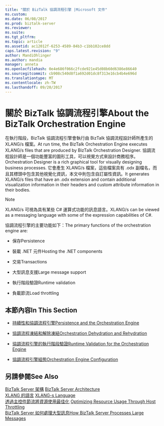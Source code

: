 ```yaml
---
title: "關於 BizTalk 協調流程引擎 |Microsoft 文件"
ms.custom: 
ms.date: 06/08/2017
ms.prod: biztalk-server
ms.reviewer: 
ms.suite: 
ms.tgt_pltfrm: 
ms.topic: article
ms.assetid: ac12012f-6253-4589-84b3-c1bb102ce8dd
caps.latest.revision: "9"
author: MandiOhlinger
ms.author: mandia
manager: anneta
ms.openlocfilehash: 0e4e686f066c2fcde921e45d08b60d6386e86640
ms.sourcegitcommit: cb908c540d8f1a692d01dc8f313e16cb4b4e696d
ms.translationtype: MT
ms.contentlocale: zh-TW
ms.lasthandoff: 09/20/2017
---
```

# <a name="about-the-biztalk-orchestration-engine"></a><span data-ttu-id="70ff9-102">關於 BizTalk 協調流程引擎</span><span class="sxs-lookup"><span data-stu-id="70ff9-102">About the BizTalk Orchestration Engine</span></span>
<span data-ttu-id="70ff9-103">在執行階段，BizTalk 協調流程引擎會執行由 BizTalk 協調流程設計師所產生的 XLANG/s 檔案。</span><span class="sxs-lookup"><span data-stu-id="70ff9-103">At run time, the BizTalk Orchestration Engine executes XLANG/s files that are produced by BizTalk Orchestration Designer.</span></span> <span data-ttu-id="70ff9-104">協調流程設計師是一個功能豐富的圖形工具，可以視覺方式來設計商務程序。</span><span class="sxs-lookup"><span data-stu-id="70ff9-104">Orchestration Designer is a rich graphical tool for visually designing business processes.</span></span> <span data-ttu-id="70ff9-105">它會產生 XLANG/s 檔案，這些檔案具有 .odx 副檔名，而且其標頭中包含其他視覺化資訊，本文中則包含自訂屬性資訊。</span><span class="sxs-lookup"><span data-stu-id="70ff9-105">It generates XLANG/s files that have an .odx extension and contain additional visualization information in their headers and custom attribute information in their bodies.</span></span>  
  
> [!NOTE]
>  <span data-ttu-id="70ff9-106">XLANG/s 可視為具有某些 C# 運算式功能的訊息語言。</span><span class="sxs-lookup"><span data-stu-id="70ff9-106">XLANG/s can be viewed as a messaging language with some of the expression capabilities of C#.</span></span>  
  
 <span data-ttu-id="70ff9-107">協調流程引擎的主要功能如下：</span><span class="sxs-lookup"><span data-stu-id="70ff9-107">The primary functions of the orchestration engine are:</span></span>  
  
-   <span data-ttu-id="70ff9-108">保存</span><span class="sxs-lookup"><span data-stu-id="70ff9-108">Persistence</span></span>  
  
-   <span data-ttu-id="70ff9-109">裝載 .NET 元件</span><span class="sxs-lookup"><span data-stu-id="70ff9-109">Hosting the .NET components</span></span>  
  
-   <span data-ttu-id="70ff9-110">交易</span><span class="sxs-lookup"><span data-stu-id="70ff9-110">Transactions</span></span>  
  
-   <span data-ttu-id="70ff9-111">大型訊息支援</span><span class="sxs-lookup"><span data-stu-id="70ff9-111">Large message support</span></span>  
  
-   <span data-ttu-id="70ff9-112">執行階段驗證</span><span class="sxs-lookup"><span data-stu-id="70ff9-112">Runtime validation</span></span>  
  
-   <span data-ttu-id="70ff9-113">負載節流</span><span class="sxs-lookup"><span data-stu-id="70ff9-113">Load throttling</span></span>  
  
## <a name="in-this-section"></a><span data-ttu-id="70ff9-114">本節內容</span><span class="sxs-lookup"><span data-stu-id="70ff9-114">In This Section</span></span>  
  
-   [<span data-ttu-id="70ff9-115">持續性和協調流程引擎</span><span class="sxs-lookup"><span data-stu-id="70ff9-115">Persistence and the Orchestration Engine</span></span>](../core/persistence-and-the-orchestration-engine.md)  
  
-   [<span data-ttu-id="70ff9-116">協調流程凍結和解除凍結</span><span class="sxs-lookup"><span data-stu-id="70ff9-116">Orchestration Dehydration and Rehydration</span></span>](../core/orchestration-dehydration-and-rehydration.md)  
  
-   [<span data-ttu-id="70ff9-117">協調流程引擎的執行階段驗證</span><span class="sxs-lookup"><span data-stu-id="70ff9-117">Runtime Validation for the Orchestration Engine</span></span>](../core/runtime-validation-for-the-orchestration-engine.md)  
  
-   [<span data-ttu-id="70ff9-118">協調流程引擎組態</span><span class="sxs-lookup"><span data-stu-id="70ff9-118">Orchestration Engine Configuration</span></span>](../core/orchestration-engine-configuration.md)  
  
## <a name="see-also"></a><span data-ttu-id="70ff9-119">另請參閱</span><span class="sxs-lookup"><span data-stu-id="70ff9-119">See Also</span></span>  
 <span data-ttu-id="70ff9-120">[BizTalk Server 架構](../core/biztalk-server-architecture.md) </span><span class="sxs-lookup"><span data-stu-id="70ff9-120">[BizTalk Server Architecture](../core/biztalk-server-architecture.md) </span></span>  
 <span data-ttu-id="70ff9-121">[XLANG 的語言](../core/xlang-s-language.md) </span><span class="sxs-lookup"><span data-stu-id="70ff9-121">[XLANG-s Language](../core/xlang-s-language.md) </span></span>  
 <span data-ttu-id="70ff9-122">[透過主控件節流將資源使用最佳化](../core/optimizing-resource-usage-through-host-throttling.md) </span><span class="sxs-lookup"><span data-stu-id="70ff9-122">[Optimizing Resource Usage Through Host Throttling](../core/optimizing-resource-usage-through-host-throttling.md) </span></span>  
 [<span data-ttu-id="70ff9-123">BizTalk Server 如何處理大型訊息</span><span class="sxs-lookup"><span data-stu-id="70ff9-123">How BizTalk Server Processes Large Messages</span></span>](../core/how-biztalk-server-processes-large-messages.md)